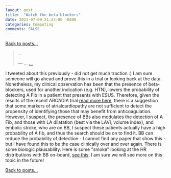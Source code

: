 ```yaml
---
layout: post
title:  "Watch the beta-blockers"
date: 2023-07-09 21:23:00 -0400
categories: Computing
comments: FALSE
---
```


[Back to posts...](/posts/index.html)

<blockquote class="twitter-tweet">
  <p lang="en" dir="ltr">...</p>&mdash; ...
  <a href="https://twitter.com/neuroccm/status/1629906707005440014">...</a>
</blockquote> 
<script async src="https://platform.twitter.com/widgets.js" charset="utf-8"></script>

I tweeted about this previously - did not get much traction :)
I am sure someone will go ahead and prove this in a trial or looking back at the data.
Nonetheless, my clinical observation has been that the presence of beta-blockers, used for another indication (e.g. HTN), lowers the probability of detecting A Fib in a patient that presents with ESUS. Therefore, given the results of the recent ARCADIA trial [read more here](https://www.medscape.com/viewarticle/992525), there is a suggestion that some markers of atrialcardiopathy are not sufficient to detect the propensity of identifying those that may benefit from anticoagulation. However, I suspect, the presence of BBs also modulates the detection of A Fib, and those with LA dilatation (best via the LAVI, volume index), and embolic stroke, who are on BB, I suspect these patients actually have a high probability of A fib, and thus the search should be on to find it. BB can reduce the probability of detection - I cannot find any paper that show this - but I have found this to be the case clinically over and over again. There is some biologic plausability. Here is some "smoke" looking at the HR distributions with BB on-board, [see this](https://www.ncbi.nlm.nih.gov/pmc/articles/PMC9996284/). I am sure we will see more on this topic in the future!


[Back to posts...](/posts/index.html)
